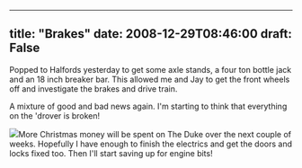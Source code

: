 
---
title: "Brakes"
date: 2008-12-29T08:46:00
draft: False
---

Popped to Halfords yesterday to get some axle stands, a four ton bottle jack and an 18 inch breaker bar.  This allowed me and Jay to get the front wheels off and investigate the brakes and drive train.

A mixture of good and bad news again.  I'm starting to think that everything on the 'drover is broken!

<a href="http://4.bp.blogspot.com/_62oTnOHwOSo/SViS9r8Ts5I/AAAAAAAAAFM/24bufl7M9Cs/s1600-h/IMG_5528.JPG"><img src="http://4.bp.blogspot.com/_62oTnOHwOSo/SViS9r8Ts5I/AAAAAAAAAFM/24bufl7M9Cs/s200/IMG_5528.JPG"/></a>More Christmas money will be spent on The Duke over the next couple of weeks.  Hopefully I have enough to finish the electrics and get the doors and locks fixed too. Then I'll start saving up for engine bits!